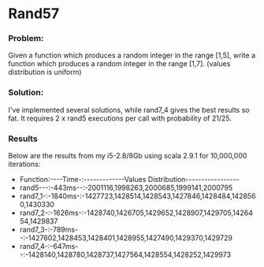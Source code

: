 Rand57
========

### Problem:
Given a function which produces a random integer in the range [1,5], write a function which produces a random integer in the range [1,7].
(values distribution is uniform)

### Solution:
I've implemented several solutions, while rand7_4 gives the best results so fat. It requires 2 x rand5 executions per call with probability of 21/25.

### Results
Below are the results from my i5-2.8/8Gb using scala 2.9.1 for 10,000,000 iterations:

* Function:----Time-:-------------Values Distribution----------------- 
* rand5---:-443ms--:-2001116,1998263,2000685,1999141,2000795
* rand7_1-:-1840ms-:-1427723,1428514,1428543,1427846,1428484,1428560,1430330
* rand7_2-:-1626ms-:-1428740,1426705,1429652,1428907,1429705,1426454,1429837
* rand7_3-:-789ms--:-1427602,1428453,1428401,1428955,1427490,1429370,1429729
* rand7_4-:-647ms--:-1428140,1428780,1428737,1427564,1428554,1428252,1429973
